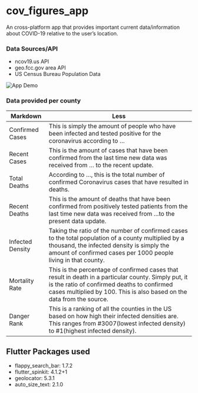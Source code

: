 # cov_figures_app

An cross-platform app that provides important current data&#x2F;information about COVID-19 relative to the user’s location.


### Data Sources/API
* ncov19.us API
* geo.fcc.gov area API
* US Census Bureau Population Data  

![App Demo]()

### Data provided per county
Markdown | Less 
---------------------------| ------------------------------
Confirmed Cases | This is simply the amount of people who have been infected and tested positive for the coronavirus according to …
Recent Cases | This is the amount of cases that have been confirmed from the last time new data was received from … to the recent update.
Total Deaths | According to …, this is the total number of confirmed Coronavirus cases that have resulted in deaths.
Recent Deaths| This is the amount of deaths that have been confirmed from positively tested patients from the last time new data was received from …to the present data update.
Infected Density | Taking the ratio of the number of confirmed cases to the total population of a county multiplied by a thousand, the infected density is simply the amount of confirmed cases per 1000 people living in that county.
Mortality Rate | This is the percentage of confirmed cases that result in death in a particular county. Simply put, it is the ratio of confirmed deaths to confirmed cases multiplied by 100. This is also based on the data from the source. 
Danger Rank | This is a ranking of all the counties in the US based on how high their infected densities are. This ranges from #3007(lowest infected density)  to #1(highest infected density).


## Flutter Packages used
* flappy_search_bar: 1.7.2
* flutter_spinkit: 4.1.2+1
* geolocator: 5.3.1
* auto_size_text: 2.1.0
